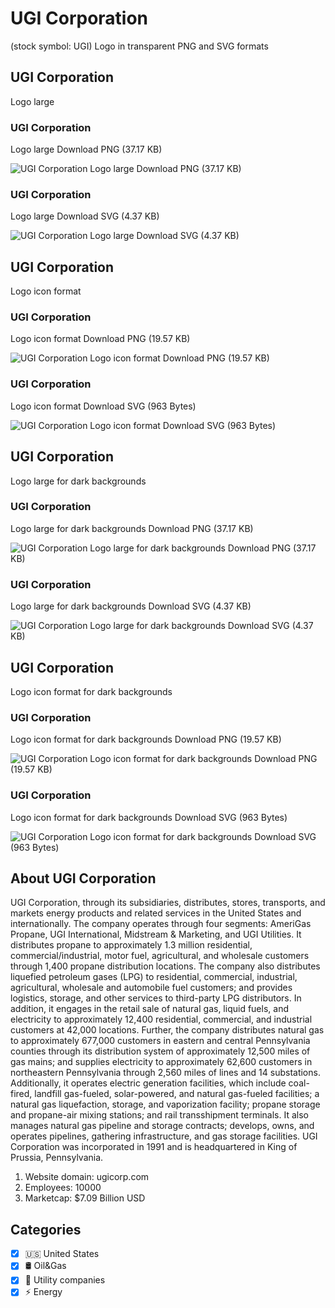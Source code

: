 # UGI Corporation
 (stock symbol: UGI) Logo in transparent PNG and SVG formats

## UGI Corporation
 Logo large

### UGI Corporation
 Logo large Download PNG (37.17 KB)

![UGI Corporation
 Logo large Download PNG (37.17 KB)](/img/orig/UGI_BIG-a0512a19.png)

### UGI Corporation
 Logo large Download SVG (4.37 KB)

![UGI Corporation
 Logo large Download SVG (4.37 KB)](/img/orig/UGI_BIG-8159e153.svg)

## UGI Corporation
 Logo icon format

### UGI Corporation
 Logo icon format Download PNG (19.57 KB)

![UGI Corporation
 Logo icon format Download PNG (19.57 KB)](/img/orig/UGI-c4ba9251.png)

### UGI Corporation
 Logo icon format Download SVG (963 Bytes)

![UGI Corporation
 Logo icon format Download SVG (963 Bytes)](/img/orig/UGI-e1a3454a.svg)

## UGI Corporation
 Logo large for dark backgrounds

### UGI Corporation
 Logo large for dark backgrounds Download PNG (37.17 KB)

![UGI Corporation
 Logo large for dark backgrounds Download PNG (37.17 KB)](/img/orig/UGI_BIG.D-ed5fa23d.png)

### UGI Corporation
 Logo large for dark backgrounds Download SVG (4.37 KB)

![UGI Corporation
 Logo large for dark backgrounds Download SVG (4.37 KB)](/img/orig/UGI_BIG.D-8678a1af.svg)

## UGI Corporation
 Logo icon format for dark backgrounds

### UGI Corporation
 Logo icon format for dark backgrounds Download PNG (19.57 KB)

![UGI Corporation
 Logo icon format for dark backgrounds Download PNG (19.57 KB)](/img/orig/UGI.D-fd82b872.png)

### UGI Corporation
 Logo icon format for dark backgrounds Download SVG (963 Bytes)

![UGI Corporation
 Logo icon format for dark backgrounds Download SVG (963 Bytes)](/img/orig/UGI.D-6dbd0662.svg)

## About UGI Corporation


UGI Corporation, through its subsidiaries, distributes, stores, transports, and markets energy products and related services in the United States and internationally. The company operates through four segments: AmeriGas Propane, UGI International, Midstream & Marketing, and UGI Utilities. It distributes propane to approximately 1.3 million residential, commercial/industrial, motor fuel, agricultural, and wholesale customers through 1,400 propane distribution locations. The company also distributes liquefied petroleum gases (LPG) to residential, commercial, industrial, agricultural, wholesale and automobile fuel customers; and provides logistics, storage, and other services to third-party LPG distributors. In addition, it engages in the retail sale of natural gas, liquid fuels, and electricity to approximately 12,400 residential, commercial, and industrial customers at 42,000 locations. Further, the company distributes natural gas to approximately 677,000 customers in eastern and central Pennsylvania counties through its distribution system of approximately 12,500 miles of gas mains; and supplies electricity to approximately 62,600 customers in northeastern Pennsylvania through 2,560 miles of lines and 14 substations. Additionally, it operates electric generation facilities, which include coal-fired, landfill gas-fueled, solar-powered, and natural gas-fueled facilities; a natural gas liquefaction, storage, and vaporization facility; propane storage and propane-air mixing stations; and rail transshipment terminals. It also manages natural gas pipeline and storage contracts; develops, owns, and operates pipelines, gathering infrastructure, and gas storage facilities. UGI Corporation was incorporated in 1991 and is headquartered in King of Prussia, Pennsylvania.

1. Website domain: ugicorp.com
2. Employees: 10000
3. Marketcap: $7.09 Billion USD


## Categories
- [x] 🇺🇸 United States
- [x] 🛢 Oil&Gas
- [x] 🚰 Utility companies
- [x] ⚡ Energy
